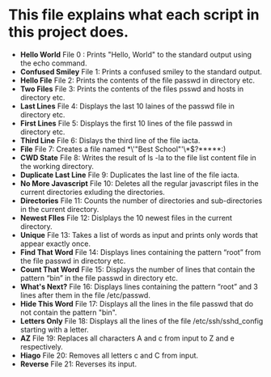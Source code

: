 # This file explains what each script in this project does.

* **Hello World** File 0 : Prints "Hello, World" to the standard output using the echo command.
* **Confused Smiley** File 1: Prints a confused smiley to the standard output.
* **Hello File** File 2: Prints the contents of the file passwd in directory etc.
* **Two Files** File 3: Prints the contents of the files psswd and hosts in directory etc.
* **Last Lines** File 4: Displays the last 10 laines of the passwd file in directory etc.
* **First Lines** File 5: Displays the first 10 lines of the file passwd in directory etc.
* **Third Line** File 6: Dislays the third line of the file iacta.
* **File** File 7: Creates a file named \*\\'"Best School"\'\\*$\?\*\*\*\*\*:)
* **CWD State** File 8: Writes the result of ls -la  to the file list content file in the working directory.
* **Duplicate Last Line** File 9: Duplicates the last line of the file iacta.
* **No More Javascript** File 10: Deletes all the regular javascript files in the current directories exluding the directories.
* **Directories** File 11: Counts the number of directories and sub-directories in the current directory.
* **Newest FIles** File 12: Dislplays the 10 newest files in the current directory.
* **Unique** File 13: Takes a list of words as input and prints only words that appear exactly once.
* **Find That Word** File 14: Displays lines containing the pattern “root” from the file passwd in directory etc.
* **Count That Word** File 15: Displays the number of lines that contain the pattern “bin” in the file passwd in directory etc.
* **What's Next?** File 16: Displays lines containing the pattern “root” and 3 lines after them in the file /etc/passwd.
* **Hide This Word** File 17: Displays all the lines in the file passwd that do not contain the pattern "bin".
* **Letters Only** File 18: Displays all the lines of the file /etc/ssh/sshd_config starting with a letter.
* **AZ** File 19: Replaces all characters A and c from input to Z and e respectively.
* **Hiago** File 20: Removes all letters c and C from input.
* **Reverse** File 21: Reverses its input.
